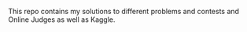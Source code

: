 This repo contains my solutions to different problems and contests and Online Judges as well as Kaggle.
